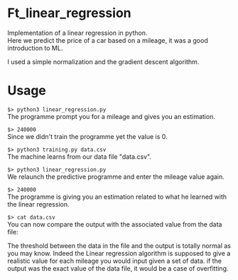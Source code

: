 # Ft_linear_regression

Implementation of a linear regression in python.    
Here we predict the price of a car based on a mileage, it was a good introduction to ML.

I used a simple normalization and the gradient descent algorithm.

# Usage

```$> python3 linear_regression.py```   
The programme prompt you for a mileage and gives you an estimation.  

```$> 240000```  
Since we didn't train the programme yet the value is 0.

```$> python3 training.py data.csv```  
The machine learns from our data file "data.csv".

```$> python3 linear_regression.py```  
We relaunch the predictive programme and enter the mileage value again.

```$> 240000```    
The programme is giving you an estimation related to what he learned with the linear regression.

```$> cat data.csv```  
You can now compare the output with the associated value from the data file:  

The threshold between the data in the file and the output is totally normal as you may know.
Indeed the Linear regression algorithm is supposed to give a realistic value for each mileage you would input given a set of data. 
if the output was the exact value of the data file, it would be a case of overfitting.
